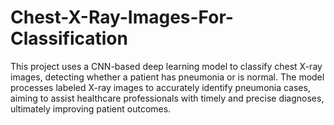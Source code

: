 # Chest-X-Ray-Images-For-Classification
This project uses a CNN-based deep learning model to classify chest X-ray images, detecting whether a patient has pneumonia or is normal. The model processes labeled X-ray images to accurately identify pneumonia cases, aiming to assist healthcare professionals with timely and precise diagnoses, ultimately improving patient outcomes.
